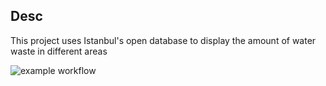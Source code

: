 ## Desc

This project uses Istanbul's open database to display the amount of water waste in different areas

![example workflow](https://github.com/memit0/water-waste/actions/workflows/style.yaml/badge.svg)
